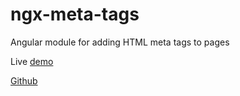 # ngx-meta-tags

Angular module for adding HTML meta tags to pages

Live [demo](https://hanskerkhof.github.io/ngx-meta-tags/)

[Github](https://github.com/hanskerkhof/ngx-meta-tags)
